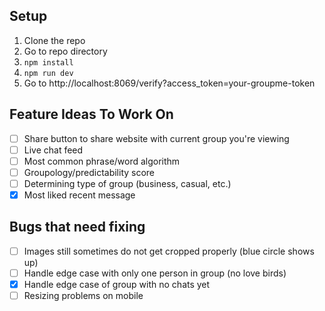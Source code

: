 ## Setup
1. Clone the repo
2. Go to repo directory
3. `npm install`
4. `npm run dev`
5. Go to http://localhost:8069/verify?access_token=your-groupme-token

## Feature Ideas To Work On
- [ ] Share button to share website with current group you're viewing
- [ ] Live chat feed
- [ ] Most common phrase/word algorithm
- [ ] Groupology/predictability score
- [ ] Determining type of group (business, casual, etc.)
- [x] Most liked recent message

## Bugs that need fixing
- [ ] Images still sometimes do not get cropped properly (blue circle shows up)
- [ ] Handle edge case with only one person in group (no love birds)
- [x] Handle edge case of group with no chats yet
- [ ] Resizing problems on mobile
